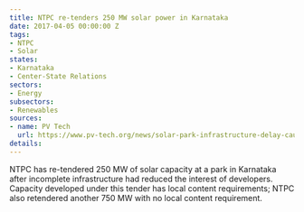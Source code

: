 ```yaml
---
title: NTPC re-tenders 250 MW solar power in Karnataka
date: 2017-04-05 00:00:00 Z
tags:
- NTPC
- Solar
states:
- Karnataka
- Center-State Relations
sectors:
- Energy
subsectors:
- Renewables
sources:
- name: PV Tech
  url: https://www.pv-tech.org/news/solar-park-infrastructure-delay-causes-indias-ntpc-to-retender-250mw-in-kar
details: 
---
```


NTPC has re-tendered 250 MW of solar capacity at a park in Karnataka after incomplete infrastructure had reduced the interest of developers. Capacity developed under this tender has local content requirements; NTPC also retendered another 750 MW with no local content requirement.
